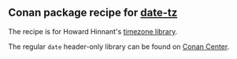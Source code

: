 ## Conan package recipe for [date-tz](https://github.com/HowardHinnant/date)

The recipe is for Howard Hinnant's [timezone library](https://github.com/HowardHinnant/date).

The regular `date` header-only library can be found on [Conan Center](https://github.com/conan-io/conan-center-index/tree/master/recipes/date/all).
